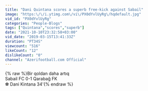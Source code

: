 ```yaml
---
title: "Dani Quintana scores a superb free-kick against Sabail"
image: "https:\/\/i.ytimg.com\/vi\/PX0dYvlUyRg\/hqdefault.jpg"
vid_id: "PX0dYvlUyRg"
categories: "People-Blogs"
tags: ["Quintana","scores","superb"]
date: "2021-10-10T23:32:58+03:00"
vid_date: "2019-03-15T13:41:33Z"
duration: "PT34S"
viewcount: "516"
likeCount: "12"
dislikeCount: "0"
channel: "Azerifootball.com Official"
---
```

{% raw %}Bir qoldan daha artıq<br />Sabail FC 0-1 Qarabağ FK<br />⚽ Dani Kintana 34'{% endraw %}
